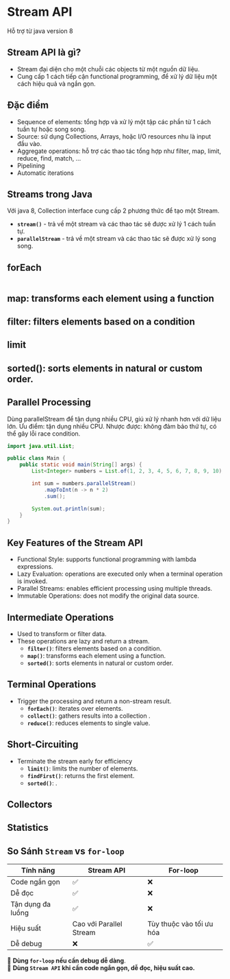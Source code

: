# Stream API
Hỗ trợ từ java version 8

## Stream API là gì?
- Stream đại diện cho một chuỗi các objects từ một nguồn dữ liệu.
- Cung cấp 1 cách tiếp cận functional programming, để xử lý dữ liệu một cách hiệu quả và ngắn gọn.
## Đặc điểm
- Sequence of elements: tổng hợp và xử lý một tập các phần từ 1 cách tuần tự hoặc song song.
- Source: sử dụng Collections, Arrays, hoặc I/O resources nhu là input đầu vào.
- Aggregate operations: hỗ trợ các thao tác tổng hợp như filter, map, limit, reduce, find, match, ...
- Pipelining
- Automatic iterations

## Streams trong Java
Với java 8, Collection interface cung cấp 2 phương thức để tạo một Stream.
- **`stream()`** - trả về một stream và các thao tác sẽ được xử lý 1 cách tuần tự.
- **`parallelStream`** - trả về một stream và các thao tác sẽ được xử lý song song.

## forEach
```java

```
## map: transforms each element using a function
## filter: filters elements based on a condition
## limit
## sorted(): sorts elements in natural or custom order.
## Parallel Processing
Dùng parallelStream để tận dụng nhiều CPU, giú xử lý nhanh hơn với dữ liệu lớn.
Ưu điểm: tận dụng nhiều CPU.
Nhược được: không đảm bảo thứ tự, có thể gây lỗi race condition.
```java
import java.util.List;

public class Main {
    public static void main(String[] args) {
        List<Integer> numbers = List.of(1, 2, 3, 4, 5, 6, 7, 8, 9, 10);

        int sum = numbers.parallelStream()
            .mapToInt(n -> n * 2)
            .sum();

        System.out.println(sum);
    }
}
```

## Key Features of the Stream API
- Functional Style: supports functional programming with lambda expressions.
- Lazy Evaluation: operations are executed only when a terminal operation is invoked.
- Parallel Streams: enables efficient processing using multiple threads.
- Immutable Operations: does not modify the original data source.

## Intermediate Operations
- Used to transform or filter data.
- These operations are lazy and return a stream.
  + **`filter()`**: filters elements based on a condition. 
  + **`map()`**: transforms each element using a function. 
  + **`sorted()`**: sorts elements in natural or custom order. 
## Terminal Operations
- Trigger the processing and return a non-stream result.
  + **`forEach()`**: iterates over elements.
  + **`collect()`**: gathers results into a collection . 
  + **`reduce()`**: reduces elements to single value. 
## Short-Circuiting
- Terminate the stream early for efficiency
  + **`limit()`**: limits the number of elements. 
  + **`findFirst()`**: returns the first element.
  + **`sorted()`**: . 

## Collectors
## Statistics

## **So Sánh `Stream` vs `for-loop`**
| Tính năng             | Stream API           | For-loop          |
|----------------------|---------------------|------------------|
| Code ngắn gọn        | ✅                   | ❌                |
| Dễ đọc               | ✅                   | ❌                |
| Tận dụng đa luồng    | ✅                   | ❌                |
| Hiệu suất            | Cao với Parallel Stream | Tùy thuộc vào tối ưu hóa |
| Dễ debug            | ❌                   | ✅                |

📌 **Dùng `for-loop` nếu cần debug dễ dàng**.  
📌 **Dùng `Stream API` khi cần code ngắn gọn, dễ đọc, hiệu suất cao.**